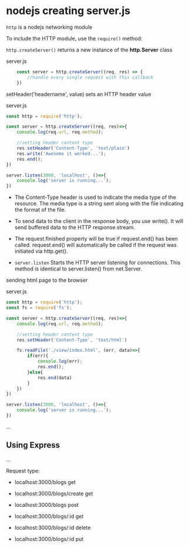 # nodejs creating server.js

`http` is a nodejs networking module

To include the HTTP module, use the `require()` method:

`http.createServer()` returns a new instance of the **http.Server** class

server.js

```server.js
    const server = http.createServer((req, res) => {
        //handle every single request with this callback
    })
```

setHeader('headername', value) sets an HTTP header value

server.js

```server.js
const http = require('http');

const server = http.createServer((req, res)=>{
    console.log(req.url, req.method);

    //setting header content type
    res.setHeader('Content-Type', 'text/plain')
    res.write('Awesome it worked...');
    res.end();
})

server.listen(3000, 'localhost', ()=>{
    console.log('server is running...');
})
```

- The Content-Type header is used to indicate the media type of the resource. The media type is a string sent along with the file indicating the format of the file.

- To send data to the client in the response body, you use write(). It will send buffered data to the HTTP response stream.

- The request.finished property will be true if request.end() has been called. request.end() will automatically be called if the request was initiated via http.get().

- `server.listen` Starts the HTTP server listening for connections. This method is identical to server.listen() from net.Server.

sending html page to the browser

server.js

```server.js
const http = require('http');
const fs = require('fs');

const server = http.createServer((req, res)=>{
    console.log(req.url, req.method);

    //setting header content type
    res.setHeader('Content-Type', 'text/html')

    fs.readFile('./view/index.html', (err, data)=>{
        if(err){
            console.log(err);
            res.end();
        }else{
            res.end(data)
        }
    })
})

server.listen(3000, 'localhost', ()=>{
    console.log('server is running...');
})
```

...

## Using Express

...

Request type:

- localhost:3000/blogs get
- localhost:3000/blogs/create get
- localhost:3000/blogs post
- localhost:3000/blogs/:id get
- localhost:3000/blogs/:id delete

- localhost:3000/blogs/:id put
